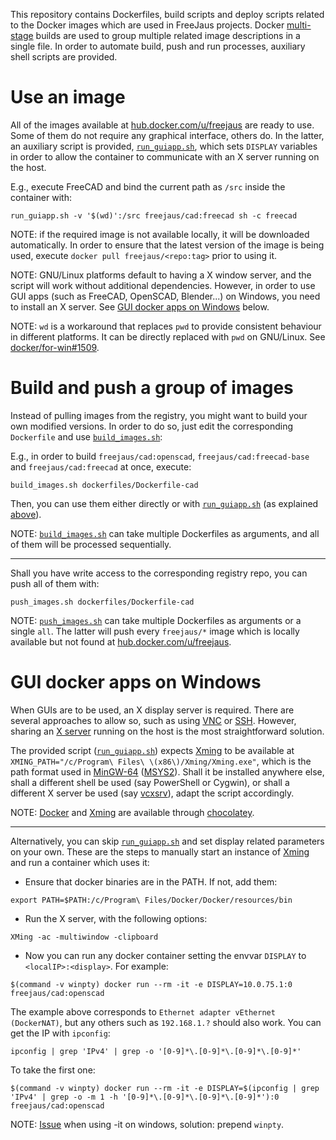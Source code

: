 This repository contains Dockerfiles, build scripts and deploy scripts related to the Docker images which are used in
FreeJaus projects. Docker [multi-stage](https://docs.docker.com/engine/userguide/eng-image/multistage-build/) builds are
used to group multiple related image descriptions in a single file. In order to automate build, push and run processes,
auxiliary shell scripts are provided.


# Use an image

All of the images available at [hub.docker.com/u/freejaus](https://hub.docker.com/u/freejaus/) are ready to use. Some of
them do not require any graphical interface, others do. In the latter, an auxiliary script is provided, [`run_guiapp.sh`](https://github.com/FreeJaus/docker-images/blob/master/run_guiapp.sh),
which sets `DISPLAY` variables in order to allow the container to communicate with an X server running on the host.

E.g., execute FreeCAD and bind the current path as `/src` inside the container with:

``` shell
run_guiapp.sh -v '$(wd)':/src freejaus/cad:freecad sh -c freecad
```

NOTE: if the required image is not available locally, it will be downloaded automatically. In order to ensure that the latest version of the image is being used, execute `docker pull freejaus/<repo:tag>` prior to using it.

NOTE: GNU/Linux platforms default to having a X window server, and the script will work without additional dependencies. However, in order to use GUI apps (such as FreeCAD, OpenSCAD, Blender...) on Windows, you need to install an X server. See [GUI docker apps on Windows](#gui-docker-apps-on-windows) below.

NOTE: `wd` is a workaround that replaces `pwd` to provide consistent behaviour in different platforms. It can be directly replaced with `pwd` on GNU/Linux. See [docker/for-win#1509](https://github.com/docker/for-win/issues/1509).


# Build and push a group of images

Instead of pulling images from the registry, you might want to build your own modified versions. In order to do so, just edit the corresponding `Dockerfile` and use [`build_images.sh`](https://github.com/FreeJaus/docker-images/blob/master/build_images.sh):

E.g., in order to build `freejaus/cad:openscad`, `freejaus/cad:freecad-base` and `freejaus/cad:freecad` at once, execute:

``` shell
build_images.sh dockerfiles/Dockerfile-cad
```

Then, you can use them either directly or with [`run_guiapp.sh`](https://github.com/FreeJaus/docker-images/blob/master/run_guiapp.sh) (as explained [above](#use-an-image)).

NOTE: [`build_images.sh`](https://github.com/FreeJaus/docker-images/blob/master/build_images.sh) can take multiple Dockerfiles as arguments, and all of them will be processed sequentially.

---

Shall you have write access to the corresponding registry repo, you can push all of them with:

``` shell
push_images.sh dockerfiles/Dockerfile-cad
```

NOTE: [`push_images.sh`](https://github.com/FreeJaus/docker-images/blob/master/push_images.sh) can take multiple Dockerfiles as arguments or a single `all`. The latter will push every `freejaus/*` image which is locally available but not found at [hub.docker.com/u/freejaus](https://hub.docker.com/u/freejaus/).


# GUI docker apps on Windows

When GUIs are to be used, an X display server is required. There are several approaches to allow so, such as using [VNC](https://en.wikipedia.org/wiki/Virtual_Network_Computing) or [SSH](https://en.wikipedia.org/wiki/Secure_Shell). However, sharing an [X server](https://en.wikipedia.org/wiki/X_Window_System) running on the host is the most straightforward solution.

The provided script ([`run_guiapp.sh`](https://github.com/FreeJaus/docker-images/blob/master/run_guiapp.sh)) expects
[Xming](https://sourceforge.net/projects/xming/) to be available at `XMING_PATH="/c/Program\ Files\ \(x86\)/Xming/Xming.exe"`,
which is the path format used in [MinGW-64](https://mingw-w64.org/doku.php) ([MSYS2](http://www.msys2.org/)). Shall it
be installed anywhere else, shall a different shell be used (say PowerShell or Cygwin), or shall a different X server be used (say
[vcxsrv](https://sourceforge.net/projects/vcxsrv)), adapt the script accordingly.

NOTE: [Docker](https://www.docker.com/) and [Xming](https://sourceforge.net/projects/xming/) are available through [chocolatey](https://chocolatey.org/).

---

Alternatively, you can skip [`run_guiapp.sh`](https://github.com/FreeJaus/docker-images/blob/master/run_guiapp.sh) and set display related parameters on your own. These are the steps to manually start an instance of [Xming](https://sourceforge.net/projects/xming/) and run a container which uses it:

- Ensure that docker binaries are in the PATH. If not, add them:

```
export PATH=$PATH:/c/Program\ Files/Docker/Docker/resources/bin
```

- Run the X server, with the following options:

```
XMing -ac -multiwindow -clipboard
```

- Now you can run any docker container setting the envvar `DISPLAY` to `<localIP>:<display>`. For example:

```
$(command -v winpty) docker run --rm -it -e DISPLAY=10.0.75.1:0 freejaus/cad:openscad
```

The example above corresponds to `Ethernet adapter vEthernet (DockerNAT)`, but any others such as `192.168.1.?` should also work. You can get the IP with `ipconfig`:

```
ipconfig | grep 'IPv4' | grep -o '[0-9]*\.[0-9]*\.[0-9]*\.[0-9]*'
```

To take the first one:

```
$(command -v winpty) docker run --rm -it -e DISPLAY=$(ipconfig | grep 'IPv4' | grep -o -m 1 -h '[0-9]*\.[0-9]*\.[0-9]*\.[0-9]*'):0 freejaus/cad:openscad
```

NOTE: [Issue](https://github.com/docker/docker/issues/12469) when using -it on windows, solution: prepend `winpty`.
